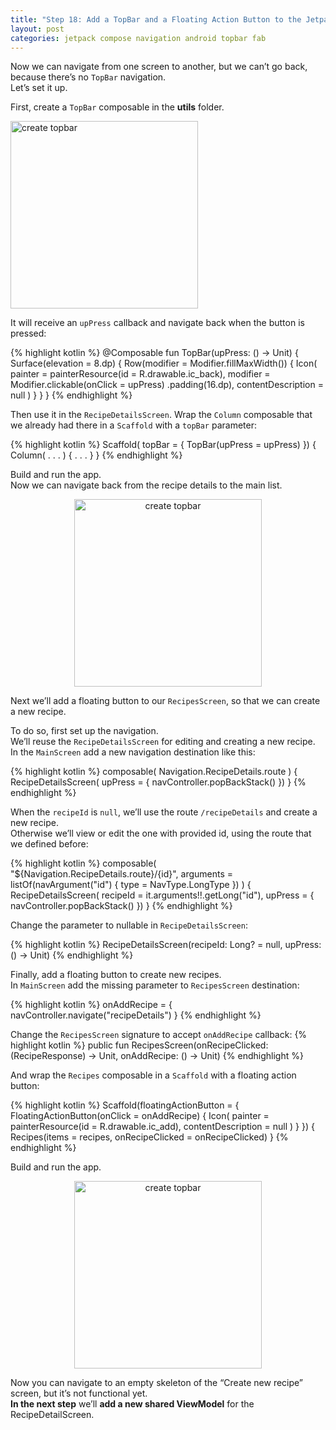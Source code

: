 ```yaml
---
title: "Step 18: Add a TopBar and a Floating Action Button to the Jetpack Compose UI" 
layout: post
categories: jetpack compose navigation android topbar fab
--- 
```


Now we can navigate from one screen to another, but we can’t go back, because there’s no `TopBar` navigation.<br> 
Let’s set it up.

First, create a `TopBar` composable in the <b>utils</b> folder.

<img src="{{site.baseurl}}/assets/images/step-18/1.png" alt="create topbar" width="300"/>

It will receive an `upPress` callback and navigate back when the button is pressed:

{% highlight kotlin %} 
@Composable
fun TopBar(upPress: () -> Unit) {
   Surface(elevation = 8.dp) {
       Row(modifier = Modifier.fillMaxWidth()) {
           Icon(
               painter = painterResource(id = R.drawable.ic_back),
               modifier = Modifier.clickable(onClick = upPress)
                   .padding(16.dp),
               contentDescription = null
           )
       }
   }
}
{% endhighlight %} 

Then use it in the `RecipeDetailsScreen`. Wrap the `Column` composable that we already had there in a `Scaffold` with a `topBar` parameter:

{% highlight kotlin %} 
Scaffold(
   topBar = { TopBar(upPress = upPress) })
{
   Column( . . . ) { . . . }
}
{% endhighlight %} 

Build and run the app.<br>
Now we can navigate back from the recipe details to the main list.

<div style="text-align: center"><img src="{{site.baseurl}}/assets/images/step-18/2.png" alt="create topbar" width="300"/></div>

Next we’ll add a floating button to our `RecipesScreen`, so that we can create a new recipe. 

To do so, first set up the navigation. <br>
We’ll reuse the `RecipeDetailsScreen` for editing and creating a new recipe.<br>
In the `MainScreen` add a new navigation destination like this:

{% highlight kotlin %} 
composable(
   Navigation.RecipeDetails.route
) {
   RecipeDetailsScreen( 
       upPress = { navController.popBackStack() })
}
{% endhighlight %} 

When the `recipeId` is `null`,  we’ll use the route `/recipeDetails` and create a new recipe. <br>
Otherwise we’ll view or edit the one with provided id, using the route that we defined before: 

{% highlight kotlin %} 
composable(
   "${Navigation.RecipeDetails.route}/{id}",
   arguments = listOf(navArgument("id") { type = NavType.LongType })
) {
   RecipeDetailsScreen(
       recipeId = it.arguments!!.getLong("id"),
       upPress = { navController.popBackStack() })
}
{% endhighlight %} 

Change the parameter to nullable in `RecipeDetailsScreen`:

{% highlight kotlin %} 
RecipeDetailsScreen(recipeId: Long? = null, upPress: () -> Unit)
{% endhighlight %} 

Finally, add a floating button to create new recipes.<br>
In `MainScreen` add the missing parameter to `RecipesScreen` destination:

{% highlight kotlin %} 
onAddRecipe = { navController.navigate("recipeDetails") }
{% endhighlight %} 

Change the `RecipesScreen` signature to accept `onAddRecipe` callback:
{% highlight kotlin %} 
public fun RecipesScreen(onRecipeClicked: (RecipeResponse) -> Unit, onAddRecipe: () -> Unit)
{% endhighlight %} 

And wrap the `Recipes` composable in a `Scaffold` with a floating action button:

{% highlight kotlin %} 
Scaffold(floatingActionButton = {
   FloatingActionButton(onClick = onAddRecipe) {
       Icon(
           painter = painterResource(id = R.drawable.ic_add),
           contentDescription = null
       )
   }
}) {
   Recipes(items = recipes, onRecipeClicked = onRecipeClicked)
}
{% endhighlight %} 

Build and run the app.

<div style="text-align: center"><img src="{{site.baseurl}}/assets/images/step-18/3.gif" alt="create topbar" width="300"/></div>

Now you can navigate to an empty skeleton of the “Create new recipe” screen, but it’s not functional yet.<br>
<b>In the next step</b> we’ll <b>add a new shared ViewModel</b> for the RecipeDetailScreen.
